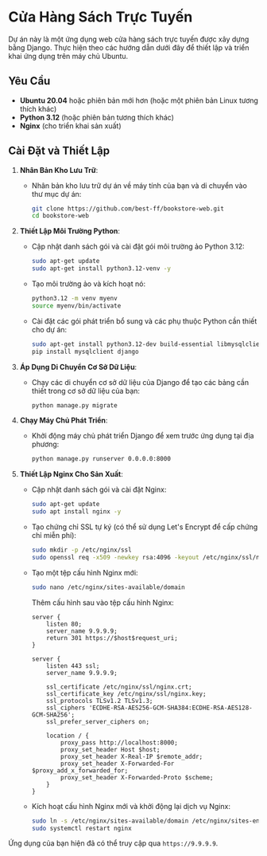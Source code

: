 # Cửa Hàng Sách Trực Tuyến

Dự án này là một ứng dụng web cửa hàng sách trực tuyến được xây dựng bằng Django. Thực hiện theo các hướng dẫn dưới đây để thiết lập và triển khai ứng dụng trên máy chủ Ubuntu.

## Yêu Cầu

- **Ubuntu 20.04** hoặc phiên bản mới hơn (hoặc một phiên bản Linux tương thích khác)
- **Python 3.12** (hoặc phiên bản tương thích khác)
- **Nginx** (cho triển khai sản xuất)

## Cài Đặt và Thiết Lập

1. **Nhân Bản Kho Lưu Trữ**:

   - Nhân bản kho lưu trữ dự án về máy tính của bạn và di chuyển vào thư mục dự án:
     ```bash
     git clone https://github.com/best-ff/bookstore-web.git
     cd bookstore-web
     ```

2. **Thiết Lập Môi Trường Python**:

   - Cập nhật danh sách gói và cài đặt gói môi trường ảo Python 3.12:
     ```bash
     sudo apt-get update
     sudo apt-get install python3.12-venv -y
     ```
   - Tạo môi trường ảo và kích hoạt nó:
     ```bash
     python3.12 -m venv myenv
     source myenv/bin/activate
     ```
   - Cài đặt các gói phát triển bổ sung và các phụ thuộc Python cần thiết cho dự án:
     ```bash
     sudo apt-get install python3.12-dev build-essential libmysqlclient-dev pkg-config -y
     pip install mysqlclient django
     ```

3. **Áp Dụng Di Chuyển Cơ Sở Dữ Liệu**:

   - Chạy các di chuyển cơ sở dữ liệu của Django để tạo các bảng cần thiết trong cơ sở dữ liệu của bạn:
     ```bash
     python manage.py migrate
     ```

4. **Chạy Máy Chủ Phát Triển**:

   - Khởi động máy chủ phát triển Django để xem trước ứng dụng tại địa phương:
     ```bash
     python manage.py runserver 0.0.0.0:8000
     ```

5. **Thiết Lập Nginx Cho Sản Xuất**:

   - Cập nhật danh sách gói và cài đặt Nginx:
     ```bash
     sudo apt-get update
     sudo apt install nginx -y
     ```
   - Tạo chứng chỉ SSL tự ký (có thể sử dụng Let's Encrypt để cấp chứng chỉ miễn phí):
     ```bash
     sudo mkdir -p /etc/nginx/ssl
     sudo openssl req -x509 -newkey rsa:4096 -keyout /etc/nginx/ssl/nginx.key -out /etc/nginx/ssl/nginx.crt -days 365 -nodes
     ```
   - Tạo một tệp cấu hình Nginx mới:

     ```bash
     sudo nano /etc/nginx/sites-available/domain
     ```

     Thêm cấu hình sau vào tệp cấu hình Nginx:

     ```nginx
     server {
         listen 80;
         server_name 9.9.9.9;
         return 301 https://$host$request_uri;
     }

     server {
         listen 443 ssl;
         server_name 9.9.9.9;

         ssl_certificate /etc/nginx/ssl/nginx.crt;
         ssl_certificate_key /etc/nginx/ssl/nginx.key;
         ssl_protocols TLSv1.2 TLSv1.3;
         ssl_ciphers 'ECDHE-RSA-AES256-GCM-SHA384:ECDHE-RSA-AES128-GCM-SHA256';
         ssl_prefer_server_ciphers on;

         location / {
             proxy_pass http://localhost:8000;
             proxy_set_header Host $host;
             proxy_set_header X-Real-IP $remote_addr;
             proxy_set_header X-Forwarded-For $proxy_add_x_forwarded_for;
             proxy_set_header X-Forwarded-Proto $scheme;
         }
     }
     ```

   - Kích hoạt cấu hình Nginx mới và khởi động lại dịch vụ Nginx:
     ```bash
     sudo ln -s /etc/nginx/sites-available/domain /etc/nginx/sites-enabled/
     sudo systemctl restart nginx
     ```

Ứng dụng của bạn hiện đã có thể truy cập qua `https://9.9.9.9`.
